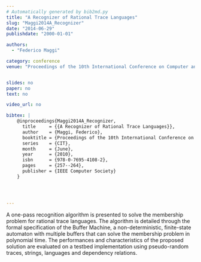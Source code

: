 ```yaml
---
# Automatically generated by bib2md.py
title: "A Recognizer of Rational Trace Languages"
slug: "Maggi2014A_Recognizer"
date: "2014-06-29"
publishdate: "2000-01-01"

authors:
  - "Federico Maggi"

category: conference
venue: "Proceedings of the 10th International Conference on Computer and Information Technology (CIT)"


slides: no
paper: no
text: no

video_url: no

bibtex: |
    @inproceedings{Maggi2014A_Recognizer,
      title     = {{A Recognizer of Rational Trace Languages}},
      author    = {Maggi, Federico},
      booktitle = {Proceedings of the 10th International Conference on Computer and Information Technology},
      series    = {CIT},
      month     = {June},
      year      = {2010},
      isbn      = {978-0-7695-4108-2},
      pages     = {257--264},
      publisher = {IEEE Computer Society}
    }




---
```


A one-pass recognition algorithm is presented to solve the membership problem for rational trace languages. The algorithm is detailed through the formal specification of the Buffer Machine, a non-deterministic, finite-state automaton with multiple buffers that can solve the membership problem in polynomial time. The performances and characteristics of the proposed solution are evaluated on a testbed implementation using pseudo-random traces, strings, languages and dependency relations.